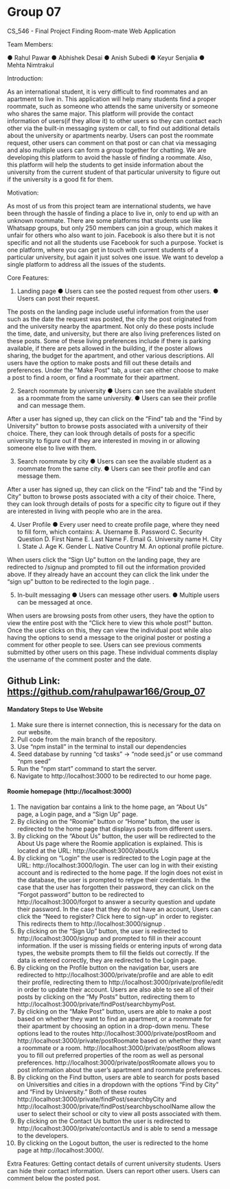 # Group 07

CS_546 - Final Project
Finding Room-mate Web Application

Team Members:

● Rahul Pawar
● Abhishek Desai
● Anish Subedi
● Keyur Senjalia
● Mehta Nimtrakul

Introduction:

As an international student, it is very difficult to find roommates and an apartment to live in. This application will help many students find a proper roommate, such as someone who attends the same university or someone who shares the same major. This platform will provide the contact information of users(if they allow it) to other users so they can contact each other via the built-in messaging system or call, to find out additional details about the university or apartments nearby. Users can post the roommate request, other users can comment on that post or can chat via messaging and also multiple users can form a group together for chatting. We are developing this platform to avoid the hassle of finding a roommate. Also, this platform will help the students to get inside information about the university from the current student of that particular university to figure out if the university is a good fit for them.

Motivation:

As most of us from this project team are international students, we have been through the hassle of finding a place to live in, only to end up with an unknown roommate. There are some platforms that students use like Whatsapp groups, but only 250 members can join a group, which makes it unfair for others who also want to join. Facebook is also there but it is not specific and not all the students use Facebook for such a purpose. Yocket is one platform, where you can get in touch with current students of a particular university, but again it just solves one issue. We want to develop a single platform to address all the issues of the students.

Core Features:

1. Landing page
   ● Users can see the posted request from other users.
   ● Users can post their request.

The posts on the landing page include useful information from the user such as the date the request was posted, the city the post originated from and the university nearby the apartment. Not only do these posts include the time, date, and university, but there are also living preferences listed on these posts. Some of these living preferences include if there is parking available, if there are pets allowed in the building, if the poster allows sharing, the budget for the apartment, and other various descriptions. All users have the option to make posts and fill out these details and preferences. Under the "Make Post" tab, a user can either choose to make a post to find a room, or find a roommate for their apartment.

2. Search roommate by university
   ● Users can see the available student as a roommate from the same
   university.
   ● Users can see their profile and can message them.

After a user has signed up, they can click on the “Find” tab and the "Find by University" button to browse posts associated with a university of their choice. There, they can look through details of posts for a specific university to figure out if they are interested in moving in or allowing someone else to live with them.

3. Search roommate by city
   ● Users can see the available student as a roommate from the same city.
   ● Users can see their profile and can message them.

After a user has signed up, they can click on the “Find” tab and the "Find by City" button to browse posts associated with a city of their choice. There, they can look through details of posts for a specific city to figure out if they are interested in living with people who are in the area.

4. User Profile
   ● Every user need to create profile page, where they need to fill form, which contains:
   A. Username
   B. Password
   C. Security Question
   D. First Name
   E. Last Name
   F. Email
   G. University name
   H. City
   I. State
   J. Age
   K. Gender
   L. Native Country
   M. An optional profile picture.

When users click the “Sign Up” button on the landing page, they are redirected to /signup and prompted to fill out the information provided above. If they already have an account they can click the link under the “sign up” button to be redirected to the login page. .

5. In-built messaging
   ● Users can message other users.
   ● Multiple users can be messaged at once.

When users are browsing posts from other users, they have the option to view the entire post with the “Click here to view this whole post!” button. Once the user clicks on this, they can view the individual post while also having the options to send a message to the original poster or posting a comment for other people to see. Users can see previous comments submitted by other users on this page. These individual comments display the username of the comment poster and the date.

## Github Link: https://github.com/rahulpawar166/Group_07
#### Mandatory Steps to Use Website
1. Make sure there is internet connection, this is necessary for the data on our website.
2. Pull code from the main branch of the repository.
3. Use “npm install” in the terminal to install our dependencies 
4. Seed database by running “cd tasks” -> “node seed.js” or use command “npm seed”
5. Run the “npm start” command to start the server. 
6. Navigate to http://localhost:3000 to be redirected to our home page.

####  Roomie homepage (http://localhost:3000)
1. The navigation bar contains a link to the home page, an “About Us” page, a Login page, and a “Sign Up” page.
2. By clicking on the “Roomie” button or “Home” button, the user is redirected to the home page that displays posts from different users. 
3. By clicking on the “About Us” button, the user will be redirected to the About Us page where the Roomie application is explained. This is located at the URL: http://localhost:3000/aboutUs 
4. By clicking on “Login” the user is redirected to the Login page at the URL: http://localhost:3000/login. The user can log in with their existing account and is redirected to the home page. If the login does not exist in the database, the user is prompted to retype their credentials. In the case that the user has forgotten their password, they can click on the “Forgot password” button to be redirected to http://localhost:3000/forgot to answer a security question and update their password. In the case that they do not have an account, Users can click the “Need to register? Click here to sign-up” in order to register. This redirects them to http://localhost:3000/signup . 
5. By clicking on the “Sign Up” button, the user is redirected to http://localhost:3000/signup and prompted to fill in their account information. If the user is missing fields or entering inputs of wrong data types, the website prompts them to fill the fields out correctly. If the data is entered correctly, they are redirected to the Login page. 
6. By clicking on the Profile button on the navigation bar, users are redirected to http://localhost:3000/private/profile and are able to edit their profile, redirecting them to http://localhost:3000/private/profile/edit in order to update their account. Users are also able to see all of their posts by clicking on the “My Posts” button, redirecting them to http://localhost:3000/private/findPost/searchbymyPost. 
7. By clicking on the “Make Post” button, users are able to make a post based on whether they want to find an apartment, or a roommate for their apartment by choosing an option in a drop-down menu. These options lead to the routes  http://localhost:3000/private/postRoom and http://localhost:3000/private/postRoomate based on whether they want a roommate or a room. http://localhost:3000/private/postRoom allows you to fill out preferred properties of the room as well as personal preferences. http://localhost:3000/private/postRoomate allows you to post information about the user’s apartment and roommate preferences.
8. By clicking on the Find button, users are able to search for posts based on Universities and cities in a dropdown with the options “Find by City” and “Find by University.” Both of these routes http://localhost:3000/private/findPost/searchbyCity and http://localhost:3000/private/findPost/searchbyschoolName allow the user to select their school or city to view all posts associated with them. 
9. By clicking on the Contact Us button the user is redirected to http://localhost:3000/private/contactUs and is able to send a message to the developers. 
10. By clicking on the Logout button, the user is redirected to the home page at http://localhost:3000/. 
 
Extra Features:
Getting contact details of current university students.
Users can hide their contact information.
Users can report other users.
Users can comment below the posted post.


